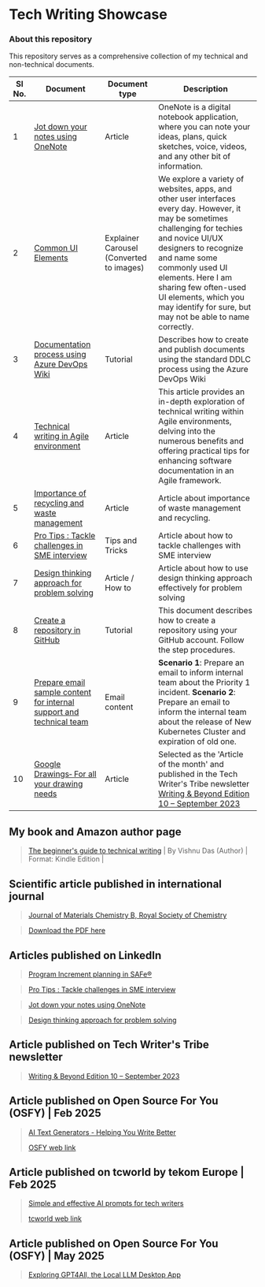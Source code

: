 # Tech Writing Showcase
### About this repository
This repository serves as a comprehensive collection of my technical and non-technical documents. 


| Sl No.  |  Document | Document type  |  Description |
|---|---|---|---|
| 1  |  [Jot down your notes using OneNote](https://github.com/vishnudasTW/Jot-down-your-notes-using-OneNote/wiki/Jot-down-your-notes-using-OneNote) |  Article | OneNote is a digital notebook application, where you can note your ideas, plans, quick sketches, voice, videos, and any other bit of information.|
|  2 | [Common UI Elements](https://github.com/vishnudasTW/Commonly-used-UI-elements/wiki/Common-UI-Elements)  | Explainer Carousel (Converted to images)  | We explore a variety of websites, apps, and other user interfaces every day. However, it may be sometimes challenging for techies and novice UI/UX designers to recognize and name some commonly used UI elements. Here I am sharing few often-used UI elements, which you may identify for sure, but may not be able to name correctly. |
| 3  | [Documentation process using Azure DevOps Wiki](https://github.com/vishnudasTW/Azure_DevOps_Wiki_Documentation_Guideline-/wiki)  | Tutorial  | Describes how to create and publish documents using the standard DDLC process using the Azure DevOps Wiki |
| 4  | [Technical writing in Agile environment](https://github.com/vishnudasTW/Technical-writing-in-Agile-environment-/wiki)  | Article  | This article provides an in-depth exploration of technical writing within Agile environments, delving into the numerous benefits and offering practical tips for enhancing software documentation in an Agile framework.|
| 5| [Importance of recycling and waste management](https://github.com/vishnudasTW/Free_writing_sample-/wiki/Importance-of-recycling-and-waste-management)|Article| Article about importance of waste management and recycling.| 
| 6| [Pro Tips : Tackle challenges in SME interview](https://github.com/vishnudasTW/SME-interview/wiki/Pro-Tips-:-Tackle-challenges-in-SME-interview)| Tips and Tricks | Article about how to tackle challenges with SME interview |
|7| [Design thinking approach for problem solving](https://github.com/vishnudasTW/Design-thinking-approach/wiki/Design-thinking-approach-for-problem-solving)| Article / How to | Article about how to use design thinking approach effectively for problem solving|
|8| [Create a repository in GitHub](https://github.com/vishnudasTW/Create-a-repository-in-GitHub-/wiki/Create-a-repository-in-GitHub) | Tutorial | This document describes how to create a repository using your GitHub account. Follow the step procedures.|
|9|[Prepare email sample content for internal support and technical team](https://github.com/vishnudasTW/Email-content-for-internal-team/wiki/Prepare-email-sample-content-for-internal-support-and-technical-team) | Email content | **Scenario 1**: Prepare an email to inform internal team about the Priority 1 incident. **Scenario 2**: Prepare an email to inform the internal team about the release of New Kubernetes Cluster and expiration of old one.|
|10| [Google Drawings‐ For all your drawing needs](https://github.com/vishnudasTW/googledrawings/wiki/Google-Drawings%E2%80%90-For-all-your-drawing-needs) | Article | Selected as the 'Article of the month' and published in the Tech Writer's Tribe newsletter [Writing & Beyond Edition 10 – September 2023](https://techwriterstribe.com/newsletter/)|


## My book and Amazon author page
>[The beginner's guide to technical writing](https://www.amazon.in/gp/product/B0B7GPWHY1/ref=dbs_a_def_rwt_bibl_vppi_i0) | By Vishnu Das (Author) | Format: Kindle Edition |

## Scientific article published in international journal

>[Journal of Materials Chemistry B, Royal Society of Chemistry](https://pubs.rsc.org/en/content/articlelanding/2015/TB/C5TB00568J)

>[Download the PDF here](https://github.com/vishnudasTW/Tech-Writing-Showcase-/files/11564688/Vishnu.Das.international.journal.pdf)


## Articles published on LinkedIn

>[Program Increment planning in SAFe®](https://www.linkedin.com/pulse/pi-planning-safe-vishnu-das-m-tech/?trackingId=79XCh5MXTPqtDiiPr83QRg%3D%3D)

>[Pro Tips : Tackle challenges in SME interview](https://www.linkedin.com/pulse/pro-tips-tackle-challenges-sme-interview-vishnu-das/?trackingId=79XCh5MXTPqtDiiPr83QRg%3D%3D)

>[Jot down your notes using OneNote](https://www.linkedin.com/pulse/jot-down-your-notes-using-onenote-vishnu-das-1e/?trackingId=79XCh5MXTPqtDiiPr83QRg%3D%3D)

>[Design thinking approach for problem solving](https://www.linkedin.com/pulse/design-thinking-approach-problem-solving-vishnu-das/?trackingId=79XCh5MXTPqtDiiPr83QRg%3D%3D)


## Article published on Tech Writer's Tribe newsletter 

>[Writing & Beyond Edition 10 – September 2023](https://techwriterstribe.com/nl_ed_10/)

## Article published on Open Source For You (OSFY) | Feb 2025

>[AI Text Generators - Helping You Write Better](https://github.com/vishnudasTW/Tech-Writing-Showcase-/blob/main/Cover_AI%20Text%20Generator_OSFY%20Feb.%2025.pdf)
>
>[OSFY web link](https://www.opensourceforu.com/2025/03/ai-text-generators-helping-you-write-better/)

## Article published on tcworld by tekom Europe | Feb 2025

>[Simple and effective AI prompts for tech writers](https://github.com/vishnudasTW/Tech-Writing-Showcase-/blob/main/Simple%20and%20effective%20AI%20prompts%20for%20tech%20writers%20-%20tcworld%20magazine.pdf)
>
>[tcworld web link](https://www.tcworld.info/e-magazine/technical-writing/simple-and-effective-ai-prompts-for-tech-writers)

## Article published on Open Source For You (OSFY) | May 2025
>[Exploring GPT4All, the Local LLM Desktop App](https://github.com/vishnudasTW/Tech-Writing-Showcase-/blob/main/GPT%20for%20all_VishnuDas_OSFYMay25.pdf)
